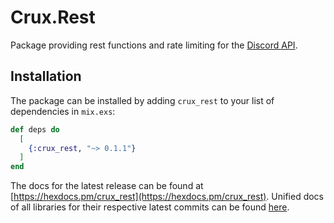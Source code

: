 # Crux.Rest

Package providing rest functions and rate limiting for the [Discord API](https://discordapp.com/developers).

## Installation

The package can be installed by adding `crux_rest` to your list of dependencies in `mix.exs`:

```elixir
def deps do
  [
    {:crux_rest, "~> 0.1.1"}
  ]
end
```

The docs for the latest release can be found at [https://hexdocs.pm/crux_rest](https://hexdocs.pm/crux_rest).
Unified docs of all libraries for their respective latest commits can be found [here](https://crux.randomly.space/).